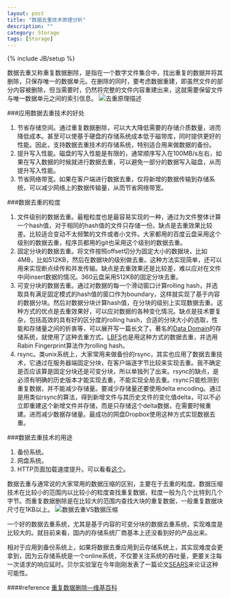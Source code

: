 ```yaml
---
layout: post
title: "数据去重技术原理分析"
description: ""
category: Storage
tags: [Storage]
---
```

{% include JB/setup %}

数据去重又称重复数据删除，是指在一个数字文件集合中，找出重复的数据并将其删除，只保存唯一的数据单元。在删除的同时，要考虑数据重建，即虽然文件的部分内容被删除，但当需要时，仍然将完整的文件内容重建出来，这就需要保留文件与唯一数据单元之间的索引信息。
![去重原理描述][1]

###应用数据去重技术的好处

 1. 节省存储空间。通过重复数据删除，可以大大降低需要的存储介质数量，进而降低成本。甚至可以使基于硬盘的存储系统成本低于磁带库，同时提供更好的性能。因此，支持数据去重技术的存储系统，特别适合用来做数据的备份。
 2. 提升写入性能。磁盘的写入性能是有限的，通常顺序写入在100MB/s左右，如果在写入数据的时候就进行数据去重，可以避免一部分的数据写入磁盘，从而提升写入性能。
 3. 节省网络带宽。如果在客户端进行数据去重，仅将新增的数据传输到存储系统，可以减少网络上的数据传输量，从而节省网络带宽。

###数据去重的粒度

 1. 文件级别的数据去重。最粗粒度也是最容易实现的一种，通过为文件整体计算一个hash值，对于相同的hash值的文件只存储一份。缺点是去重效果比较差。比较适合变动不太频繁的文件或者小文件。大家都用的百度云盘采用这个级别的数据去重，程序员都用的git也采用这个级别的数据去重。
 2. 固定分块的数据去重。将文件按照offset切分为固定大小的数据块，比如4MB，比如512KB，然后在数据块的级别做去重。这种方法实现简单，还可以用来实现断点续传和并发传输。缺点是去重效果还是比较差，难以应对在文件中间insert数据的情况。360云盘采用512KB的固定分块去重。
 3. 可变分块的数据去重。通过对数据的每一个滑动窗口计算rolling hash，并选取具有满足固定模式的hash值的窗口作为boundary，这样就实现了基于内容的数据分块。然后对数据分块计算hash值，在分块的级别上实现数据去重。这种方式的优点是去重效果好，可以应对数据的各种变化情况。缺点是技术要复杂，包括高效的具有好的区分度的rolling hash，合适的分块大小的选取，性能和存储量之间的折衷等，可以展开写一篇长文了。著名的[Data Domain][2]的存储系统，就使用了这种去重方式。[LBFS][3]也是用这种方式的数据去重，并选用Rabin Fingerprint算法作为rolling hash。
 4. rsync。类unix系统上，大家常用来做备份的rsync，其实也应用了数据去重技术，它通过在服务器端固定分块，在客户端逐字节比较来实现去重。我不确定是否应该算是固定分块还是可变分块，所以单独列了出来。rsync的缺点，是必须有明确的历史版本才能实现去重，不能实现全局去重。rsync只能检测到重复数据，并不能减少存储量。要减少存储量还要使用delta encoding。通过是用类似rsync的算法，得到新增文件与其历史文件的变化值delta，可以不必立即重建这个新增文件并存储，而是只存储这个delta数据，在需要时候重建。进而减少数据存储量。最成功的网盘Dropbox使用这种方式实现数据去重。

###数据去重技术的用途

 1. 备份系统。
 2. 网盘系统。
 3. HTTP页面加载速度提升。可以看看[这个][4]。
 
数据去重与通常说的大家常用的数据压缩的区别，主要在于去重的粒度。数据压缩技术在比较小的范围内以比较小的粒度查找重复数据，粒度一般为几个比特到几个字节。而重复数据删除是在比较大的范围内查找大块的重复数据，一般重复数据块尺寸在1KB以上。
![数据去重VS数据压缩][7]

一个好的数据去重系统，尤其是基于内容的可变分块的数据去重系统，实现难度是比较大的。就目前来看，国内的存储系统厂商基本上还没看到好的产品出来。

相对于应用到备份系统上，如果将数据去重应用到云存储系统上，其实现难度会更拿到，因为云存储系统是一个online系统，不仅要关注系统的吞吐量，更要关注每一次请求的响应延时。贝尔实验室在今年刚刚发表了一篇论文[SEARS][5]来论证这种可能性。

####reference
[重复数据删除—维基百科][6]


  [1]: http://7lryjt.com1.z0.glb.clouddn.com/dedup.png
  [2]: http://www.emc.com/domains/datadomain/index.htm
  [3]: http://cis.poly.edu/cs623/lbfs.pdf
  [4]: https://code.google.com/p/diffable/
  [5]: http://arxiv.org/pdf/1508.01182.pdf
  [6]: https://zh.wikipedia.org/wiki/%E9%87%8D%E5%A4%8D%E6%95%B0%E6%8D%AE%E5%88%A0%E9%99%A4
  [7]: http://7lryjt.com1.z0.glb.clouddn.com/dedup%20vs%20compression.png
